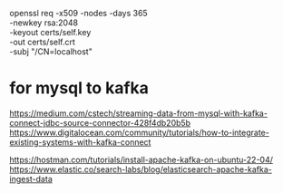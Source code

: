 openssl req -x509 -nodes -days 365 \
   -newkey rsa:2048 \
   -keyout certs/self.key \
   -out certs/self.crt \
   -subj "/CN=localhost"


# for mysql to kafka
https://medium.com/cstech/streaming-data-from-mysql-with-kafka-connect-jdbc-source-connector-428f4db20b5b
https://www.digitalocean.com/community/tutorials/how-to-integrate-existing-systems-with-kafka-connect

https://hostman.com/tutorials/install-apache-kafka-on-ubuntu-22-04/
https://www.elastic.co/search-labs/blog/elasticsearch-apache-kafka-ingest-data